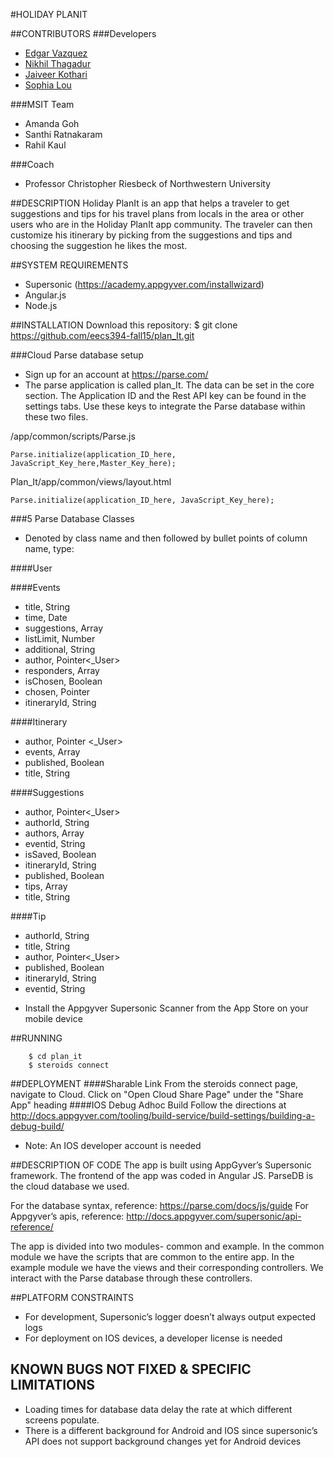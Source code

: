 #HOLIDAY PLANIT

##CONTRIBUTORS
###Developers
* [Edgar Vazquez](https://github.com/evz9)
* [Nikhil Thagadur](https://github.com/NikhilThagadur)
* [Jaiveer Kothari](https://github.com/jaiveerkothari)
* [Sophia Lou](https://github.com/sophialou)

###MSIT Team
* Amanda Goh
* Santhi Ratnakaram
* Rahil Kaul

###Coach
* Professor Christopher Riesbeck of Northwestern University

##DESCRIPTION
Holiday PlanIt is an app that helps a traveler to get suggestions and tips for his travel plans from locals in the area or other users who are in the Holiday PlanIt app community. 
The traveler can then customize his itinerary by picking from the suggestions and tips and choosing the suggestion he likes the most.

##SYSTEM REQUIREMENTS
* Supersonic  (https://academy.appgyver.com/installwizard)
* Angular.js 
* Node.js

##INSTALLATION
    Download this repository:
    $ git clone https://github.com/eecs394-fall15/plan_It.git
    
    
###Cloud Parse database setup 
* Sign up for an account at https://parse.com/
* The parse application is called plan_It. The data can be set in the core section.
The Application ID and the Rest API key can be found in the settings tabs. Use these keys to integrate the Parse database within these two files. 

/app/common/scripts/Parse.js
```
Parse.initialize(application_ID_here, JavaScript_Key_here,Master_Key_here); 
```

Plan_It/app/common/views/layout.html
```
Parse.initialize(application_ID_here, JavaScript_Key_here);
```

###5 Parse Database Classes
- Denoted by class name and then followed by bullet points of column name, type:

####User

####Events
- title, String
- time, Date
- suggestions, Array
- listLimit, Number
- additional, String
- author, Pointer<_User>
- responders, Array
- isChosen, Boolean
- chosen, Pointer<Suggestions>
- itineraryId, String

####Itinerary
- author, Pointer <_User>
- events, Array
- published, Boolean
- title, String

####Suggestions
- author, Pointer<_User>
- authorId, String
- authors, Array
- eventid, String
- isSaved, Boolean
- itineraryId, String
- published, Boolean
- tips, Array
- title, String

####Tip
- authorId, String
- title, String
- author, Pointer<_User>
- published, Boolean
- itineraryId, String
- eventid, String

* Install the Appgyver Supersonic Scanner from the App Store on your mobile device

##RUNNING
```
    $ cd plan_it
    $ steroids connect 
```

##DEPLOYMENT
####Sharable Link
From the steroids connect page, navigate to Cloud. Click on "Open Cloud Share Page" under the "Share App" heading
####IOS Debug Adhoc Build
Follow the directions at http://docs.appgyver.com/tooling/build-service/build-settings/building-a-debug-build/
* Note: An IOS developer account is needed

##DESCRIPTION OF CODE
The app is built using AppGyver’s Supersonic framework. The frontend of the app was coded in Angular JS. ParseDB is the cloud database we used. 


For the database syntax, reference: https://parse.com/docs/js/guide
For Appgyver’s apis, reference: http://docs.appgyver.com/supersonic/api-reference/

The app is divided into two modules- common and example. In the common module we have the scripts that are common to the entire app. In the example module we have the views and their corresponding controllers. We interact with the Parse database through these controllers. 

##PLATFORM CONSTRAINTS
* For development, Supersonic’s logger doesn’t always output expected logs 
* For deployment on IOS devices, a developer license is needed 

## KNOWN BUGS NOT FIXED & SPECIFIC LIMITATIONS
* Loading times for database data delay the rate at which different screens populate. 
* There is a different background for Android and IOS since supersonic’s API does not support background changes yet for Android devices
 




	
